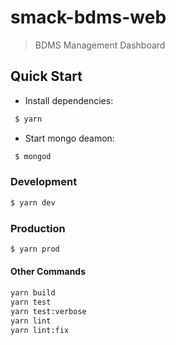 # smack-bdms-web

>BDMS Management Dashboard

## Quick Start

* Install dependencies:

```bash
 $ yarn
 ```

* Start mongo deamon:

```bash
 $ mongod
 ```

### Development

```bash
$ yarn dev
```

### Production

```bash
$ yarn prod
```

#### Other Commands

```bash
yarn build
yarn test
yarn test:verbose
yarn lint
yarn lint:fix
```
